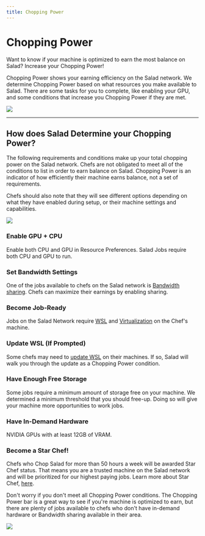 ```yaml
---
title: Chopping Power
---
```


# Chopping Power

Want to know if your machine is optimized to earn the most balance on Salad? Increase your Chopping Power!

Chopping Power shows your earning efficiency on the Salad network. We determine Chopping Power based on what resources
you make available to Salad. There are some tasks for you to complete, like enabling your GPU, and some conditions that
increase you Chopping Power if they are met.

![](https://s3.amazonaws.com/helpscout.net/docs/assets/615b47bfca9e0011a4434693/images/65281aa7234cd752513273d0/file-eAaOvdU7i8.png)

---

## How does Salad Determine your Chopping Power?

The following requirements and conditions make up your total chopping power on the Salad network. Chefs are not
obligated to meet all of the conditions to list in order to earn balance on Salad. Chopping Power is an indicator of how
efficiently their machine earns balance, not a set of requirements.

Chefs should also note that they will see different options depending on what they have enabled during setup, or their
machine settings and capabilities.

![](https://s3.amazonaws.com/helpscout.net/docs/assets/615b47bfca9e0011a4434693/images/66106aa2477c990280e432d7/file-c1Rt9MuqT0.png)

### Enable GPU + CPU

Enable both CPU and GPU in Resource Preferences. Salad Jobs require both CPU and GPU to run.

### Set Bandwidth Settings

One of the jobs available to chefs on the Salad network is
[Bandwidth sharing](https://support.salad.com/article/253-what-is-bandwidth-sharing). Chefs can maximize their earnings
by enabling sharing.

### Become Job-Ready

Jobs on the Salad Network require [WSL](https://support.salad.com/article/265-what-is-wsl) and
[Virtualization](https://support.salad.com/article/270-how-to-enable-virtualization-support-on-your-machine) on the
Chef's machine.

### Update WSL (If Prompted)

Some chefs may need to [update WSL](https://support.salad.com/article/352-how-to-update-the-wsl-kernel-on-your-machine)
on their machines. If so, Salad will walk you through the update as a Chopping Power condition.

### Have Enough Free Storage

Some jobs require a minimum amount of storage free on your machine. We determined a minimum threshold that you should
free-up. Doing so will give your machine more opportunities to work jobs.

### Have In-Demand Hardware

NVIDIA GPUs with at least 12GB of VRAM.

### Become a Star Chef!

Chefs who Chop Salad for more than 50 hours a week will be awarded Star Chef status. That means you are a trusted
machine on the Salad network and will be prioritized for our highest paying jobs. Learn more about Star Chef,
[here](https://support.salad.com/article/337-star-chef-qualifications-and-benefits).

Don't worry if you don't meet all Chopping Power conditions. The Chopping Power bar is a great way to see if you're
machine is optimized to earn, but there are plenty of jobs available to chefs who don't have in-demand hardware or
Bandwidth sharing available in their area.

![](https://s3.amazonaws.com/helpscout.net/docs/assets/615b47bfca9e0011a4434693/images/661068315b008e1c56a98ea8/file-eK232sd0No.png)
